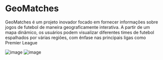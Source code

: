 # GeoMatches

GeoMatches é um projeto inovador focado em fornecer informações sobre jogos de futebol de maneira geograficamente interativa. A partir de um mapa dinâmico, os usuários podem visualizar diferentes times de futebol espalhados por várias regiões, com ênfase nas principais ligas como Premier League

![image](https://github.com/user-attachments/assets/77c8b500-3f76-4692-b534-67fb9f3708d2)
![image](https://github.com/user-attachments/assets/2795ad27-1fef-47a6-925e-04178c88f3bd)



